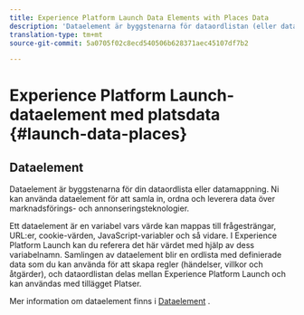 ```yaml
---
title: Experience Platform Launch Data Elements with Places Data
description: 'Dataelement är byggstenarna för dataordlistan (eller datamappningen). '
translation-type: tm+mt
source-git-commit: 5a0705f02c8ecd540506b628371aec45107df7b2

---
```



# Experience Platform Launch-dataelement med platsdata {#launch-data-places}

## Dataelement

Dataelement är byggstenarna för din dataordlista eller datamappning. Ni kan använda dataelement för att samla in, ordna och leverera data över marknadsförings- och annonseringsteknologier.

Ett dataelement är en variabel vars värde kan mappas till frågesträngar, URL:er, cookie-värden, JavaScript-variabler och så vidare. I Experience Platform Launch kan du referera det här värdet med hjälp av dess variabelnamn. Samlingen av dataelement blir en ordlista med definierade data som du kan använda för att skapa regler (händelser, villkor och åtgärder), och dataordlistan delas mellan Experience Platform Launch och kan användas med tillägget Platser.

Mer information om dataelement finns i [Dataelement](https://docs.adobelaunch.com/launch-reference/managing-resources/data-elements) .


